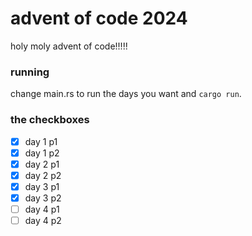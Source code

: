 # advent of code 2024
holy moly advent of code!!!!!

### running
change main.rs to run the days you want and `cargo run`.

### the checkboxes

- [x] day 1 p1
- [x] day 1 p2
- [x] day 2 p1
- [x] day 2 p2
- [x] day 3 p1
- [x] day 3 p2
- [ ] day 4 p1
- [ ] day 4 p2